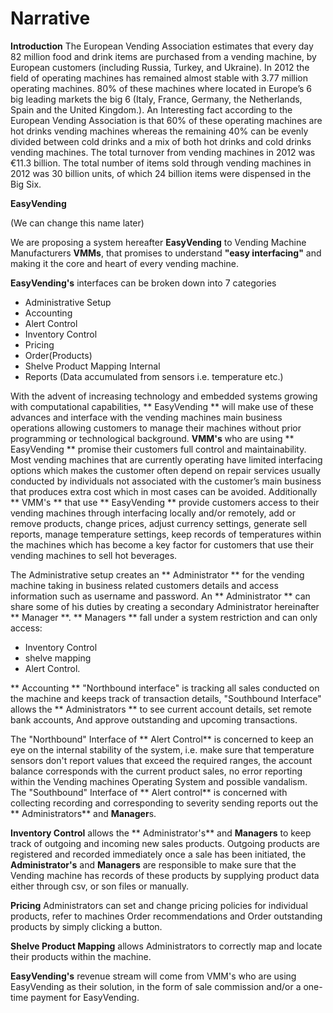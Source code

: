 # Narrative

**Introduction**
The European Vending Association estimates that every day 82 million food and drink items are purchased from a vending machine, by European customers (including Russia, Turkey, and Ukraine). 
In 2012 the field of operating machines has remained almost stable with 3.77 million operating machines. 80% of these machines where located in Europe’s 6 big leading markets the big 6 (Italy, France, Germany, the Netherlands, Spain and the United Kingdom.).
An Interesting fact according to the European Vending Association is that 60% of these operating machines are hot drinks vending machines whereas the remaining 40% can be evenly divided between cold drinks and a mix of both hot drinks and cold drinks vending machines.
The total turnover from vending machines in 2012 was  €11.3 billion.
The total number of items sold through vending machines in 2012 was 30 billion units, of which 24 billion items were dispensed in the Big Six.  

**EasyVending** 

(We can change this name later)

We are proposing a system hereafter **EasyVending** to Vending Machine Manufacturers **VMMs**, that promises to understand **"easy interfacing"** and making it the core and heart of every vending machine.

**EasyVending's** interfaces can be broken down into 7 categories 

* Administrative Setup
* Accounting
* Alert Control
* Inventory Control
* Pricing
* Order(Products)
* Shelve Product Mapping Internal 
* Reports (Data accumulated from sensors i.e. temperature etc.)

With the advent of increasing technology and embedded systems growing with computational capabilities, ** EasyVending ** will make use of these advances and interface with the vending machines main business operations allowing customers to manage their machines without prior programming or technological background.
**VMM's** who are using ** EasyVending ** promise their customers full control and maintainability. Most vending machines that are currently operating have limited interfacing options which makes the customer often depend on repair services usually conducted by individuals not associated with the customer’s main business that produces extra cost which in most cases can be avoided. 
Additionally ** VMM's ** that use ** EasyVending ** provide customers access to their vending machines through interfacing locally and/or remotely, add or remove products, change prices, adjust currency settings, generate sell reports, manage temperature settings, keep records of temperatures within the machines which has become a key factor for customers that use their vending machines to sell hot beverages.

The Administrative setup creates an ** Administrator ** for the vending machine taking in business related customers details and access information such as username and password. An ** Administrator ** can share some of his duties by creating a secondary Administrator hereinafter ** Manager **. 
** Managers ** fall under a system restriction and can only access:
* Inventory Control
* shelve mapping 
* Alert Control.

** Accounting ** "Northbound interface" is tracking all sales conducted on the machine and keeps track of transaction details, "Southbound Interface" allows the ** Administrators ** to see current account details, set remote bank accounts,
And approve outstanding and upcoming transactions.

The "Northbound" Interface of ** Alert Control** is concerned to keep an eye on the internal stability of the system, i.e. make sure that temperature sensors don't report values that exceed the required ranges, the account balance corresponds with the current product sales, no error reporting within the Vending machines Operating System and possible vandalism.
The "Southbound" Interface of ** Alert control** is concerned with collecting recording and corresponding to severity sending reports out the ** Administrators** and **Manager**s. 

**Inventory Control** allows the ** Administrator's** and **Managers** to keep track of outgoing and incoming new sales products. Outgoing products are registered and recorded immediately once a sale has been initiated, the **Administrator's** and **Managers** are responsible to make sure that the Vending machine has records of these products by supplying product data either through csv, or son files or manually.

**Pricing** Administrators can set and change pricing policies for individual products, refer to machines Order recommendations and Order outstanding products by simply clicking a button.

**Shelve Product Mapping** allows Administrators to correctly map and locate their products within the machine. 

**EasyVending's** revenue stream will come from VMM's who are using EasyVending as their solution, in the form of sale commission and/or a one-time payment for EasyVending.
